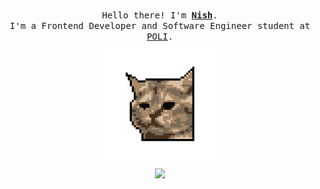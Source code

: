 <p align="center">
  <br>
  <samp>
    Hello there! I'm <b><a rel="nofollow noopener noreferrer" target="_blank" href="https://nishes.live/">Nish</a></b>.
    <br>I'm a Frontend Developer and Software Engineer student at <a rel="nofollow noopener noreferrer" target="_blank" href="[https://platzi.com/](https://www.poli.edu.co/)">POLI</a>.<br>

</samp>

  <img src="https://raw.githubusercontent.com/n2shh/n2shh/main/pixelcat.png" width="200"/>
  <br><img src="https://wakatime.com/badge/user/5b343df1-9718-40e9-87ba-d16a98081756.svg" /><br>

</p>
